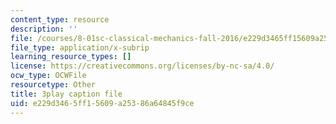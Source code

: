 ```yaml
---
content_type: resource
description: ''
file: /courses/8-01sc-classical-mechanics-fall-2016/e229d3465ff15609a25386a64845f9ce_89SjJv30kGU.vtt
file_type: application/x-subrip
learning_resource_types: []
license: https://creativecommons.org/licenses/by-nc-sa/4.0/
ocw_type: OCWFile
resourcetype: Other
title: 3play caption file
uid: e229d346-5ff1-5609-a253-86a64845f9ce
---
```


